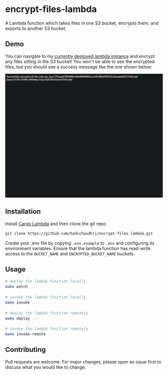 # encrypt-files-lambda

A Lambda function which takes files in one S3 bucket, encrypts them, and exports to another S3 bucket.

## Demo

You can navigate to my [currently deployed lambda instance](https://8hwnfgzqk5.execute-api.us-east-1.amazonaws.com/default/encrypt-files) and encrypt any files sitting in the S3 bucket! You won't be able to see the encrypted files, but you should see a success message like the one shown below:

![Lambda Demo](./demo_screenshot.png)

## Installation

Install [Cargo Lambda](https://www.cargo-lambda.info/guide/getting-started.html) and then clone the git repo:

```bash
git clone https://github.com/hadichaudhri/encrypt-files-lambda.git
```

Create your .env file by copying `.env.example` to `.env` and configuring its environment variables.
Ensure that the lambda function has read-write access to the `BUCKET_NAME` and `ENCRYPTED_BUCKET_NAME` buckets.

## Usage

```bash
# deploy the lambda function locally
make watch

# invoke the lambda function locally
make invoke

# deploy the lambda function remotely
make deploy

# invoke the lambda function remotely
make invoke-remote
```

## Contributing

Pull requests are welcome. For major changes, please open an issue first
to discuss what you would like to change.
